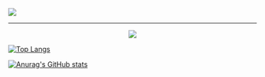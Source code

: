 
<img align='center' src="http://mazassumnida.wtf/api/v2/generate_badge?boj=mudrhs1997">

  <hr>
  <div align="center"><img src="https://img.shields.io/badge/Swift-F05138?style=flat-square&logo=Swift&logoColor=white"/></div>


[![Top Langs](https://github-readme-stats.vercel.app/api/top-langs/?username=mudrhs1997&hide=javascript,css,html&layout=compact)](https://github.com/mudrhs1997/github-readme-stats)

[![Anurag's GitHub stats](https://github-readme-stats.vercel.app/api?username=mudrhs1997&show_icons=true)](https://github.com/mudrhs1997/github-readme-stats)









<!--
**mudrhs1997/mudrhs1997** is a ✨ _special_ ✨ repository because its `README.md` (this file) appears on your GitHub profile.

Here are some ideas to get you started:

- 🔭 I’m currently working on ...
- 🌱 I’m currently learning ...
- 👯 I’m looking to collaborate on ...
- 🤔 I’m looking for help with ...
- 💬 Ask me about ...
- 📫 How to reach me: ...
- 😄 Pronouns: ...
- ⚡ Fun fact: ...
-->
